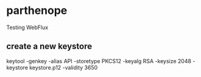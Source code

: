 # parthenope
Testing WebFlux

## create a new keystore

keytool -genkey -alias API -storetype PKCS12 -keyalg RSA -keysize 2048 -keystore keystore.p12 -validity 3650

